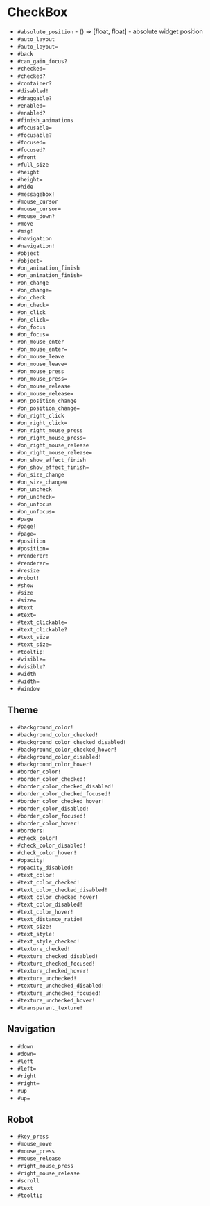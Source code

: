 CheckBox
===
- `#absolute_position` - () => [float, float] - absolute widget position
- `#auto_layout`
- `#auto_layout=`
- `#back`
- `#can_gain_focus?`
- `#checked=`
- `#checked?`
- `#container?`
- `#disabled!`
- `#draggable?`
- `#enabled=`
- `#enabled?`
- `#finish_animations`
- `#focusable=`
- `#focusable?`
- `#focused=`
- `#focused?`
- `#front`
- `#full_size`
- `#height`
- `#height=`
- `#hide`
- `#messagebox!`
- `#mouse_cursor`
- `#mouse_cursor=`
- `#mouse_down?`
- `#move`
- `#msg!`
- `#navigation`
- `#navigation!`
- `#object`
- `#object=`
- `#on_animation_finish`
- `#on_animation_finish=`
- `#on_change`
- `#on_change=`
- `#on_check`
- `#on_check=`
- `#on_click`
- `#on_click=`
- `#on_focus`
- `#on_focus=`
- `#on_mouse_enter`
- `#on_mouse_enter=`
- `#on_mouse_leave`
- `#on_mouse_leave=`
- `#on_mouse_press`
- `#on_mouse_press=`
- `#on_mouse_release`
- `#on_mouse_release=`
- `#on_position_change`
- `#on_position_change=`
- `#on_right_click`
- `#on_right_click=`
- `#on_right_mouse_press`
- `#on_right_mouse_press=`
- `#on_right_mouse_release`
- `#on_right_mouse_release=`
- `#on_show_effect_finish`
- `#on_show_effect_finish=`
- `#on_size_change`
- `#on_size_change=`
- `#on_uncheck`
- `#on_uncheck=`
- `#on_unfocus`
- `#on_unfocus=`
- `#page`
- `#page!`
- `#page=`
- `#position`
- `#position=`
- `#renderer!`
- `#renderer=`
- `#resize`
- `#robot!`
- `#show`
- `#size`
- `#size=`
- `#text`
- `#text=`
- `#text_clickable=`
- `#text_clickable?`
- `#text_size`
- `#text_size=`
- `#tooltip!`
- `#visible=`
- `#visible?`
- `#width`
- `#width=`
- `#window`
## Theme
- `#background_color!`
- `#background_color_checked!`
- `#background_color_checked_disabled!`
- `#background_color_checked_hover!`
- `#background_color_disabled!`
- `#background_color_hover!`
- `#border_color!`
- `#border_color_checked!`
- `#border_color_checked_disabled!`
- `#border_color_checked_focused!`
- `#border_color_checked_hover!`
- `#border_color_disabled!`
- `#border_color_focused!`
- `#border_color_hover!`
- `#borders!`
- `#check_color!`
- `#check_color_disabled!`
- `#check_color_hover!`
- `#opacity!`
- `#opacity_disabled!`
- `#text_color!`
- `#text_color_checked!`
- `#text_color_checked_disabled!`
- `#text_color_checked_hover!`
- `#text_color_disabled!`
- `#text_color_hover!`
- `#text_distance_ratio!`
- `#text_size!`
- `#text_style!`
- `#text_style_checked!`
- `#texture_checked!`
- `#texture_checked_disabled!`
- `#texture_checked_focused!`
- `#texture_checked_hover!`
- `#texture_unchecked!`
- `#texture_unchecked_disabled!`
- `#texture_unchecked_focused!`
- `#texture_unchecked_hover!`
- `#transparent_texture!`
## Navigation
- `#down`
- `#down=`
- `#left`
- `#left=`
- `#right`
- `#right=`
- `#up`
- `#up=`
## Robot
- `#key_press`
- `#mouse_move`
- `#mouse_press`
- `#mouse_release`
- `#right_mouse_press`
- `#right_mouse_release`
- `#scroll`
- `#text`
- `#tooltip`
